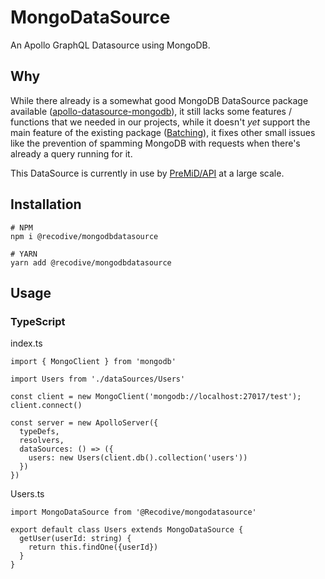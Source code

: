 # MongoDataSource
An Apollo GraphQL Datasource using MongoDB.

## Why
While there already is a somewhat good MongoDB DataSource package available ([apollo-datasource-mongodb](https://github.com/GraphQLGuide/apollo-datasource-mongodb)), it still lacks some features / functions that we needed in our projects, while it doesn't *yet* support the main feature of the existing package ([Batching](https://github.com/GraphQLGuide/apollo-datasource-mongodb#batching)), it fixes other small issues like the prevention of spamming MongoDB with requests when there's already a query running for it.

This DataSource is currently in use by [PreMiD/API](https://github.com/PreMiD/API) at a large scale.

## Installation
```Shell
# NPM
npm i @recodive/mongodbdatasource

# YARN
yarn add @recodive/mongodbdatasource
```

## Usage
### TypeScript
index.ts
```TS
import { MongoClient } from 'mongodb'

import Users from './dataSources/Users'

const client = new MongoClient('mongodb://localhost:27017/test');
client.connect()

const server = new ApolloServer({
  typeDefs,
  resolvers,
  dataSources: () => ({
    users: new Users(client.db().collection('users'))
  })
})
```

Users.ts
```TS
import MongoDataSource from '@Recodive/mongodatasource'

export default class Users extends MongoDataSource {
  getUser(userId: string) {
    return this.findOne({userId})
  }
}
```
